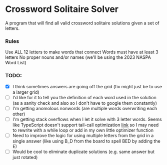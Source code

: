 # Crossword Solitaire Solver

A program that will find all valid crossword solitaire solutions given a set of letters.

### Rules
Use ALL 12 letters to make words that connect
Words must have at least 3 letters
No proper nouns and/or names (we'll be using the 2023 NASPA Word List)

### TODO:
- [x] I think sometimes answers are going off the grid (fix might just be to use a larger grid)
- [ ] I'd like for it to tell you the definition of each word used in the solution (as a sanity check and also so I don't have to google them constantly)
- [ ] I'm getting anomolous nonwords (are multiple words overwriting each other)
- [ ] I'm getting stack overflows when I let it solve with 3 letter words. Seems like TypeScript doesn't support tail-call optimization [link](https://stackoverflow.com/questions/71909776/how-can-i-get-typescript-to-perform-tail-recursion-optimization) so I may need to rewrite with a while loop or add in my own little optimizer function
-  [ ] Need to improve the logic for using multiple letters from the grid in a single answer (like using B_D from the board to spell BED by adding the E)
- [ ] Would be cool to eliminate duplicate solutions (e.g. same answer but just rotated)
